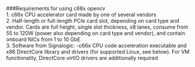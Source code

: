 ###Requirements for using c66x opencv
<br />1. c66x CPU accelerator card made by one of several vendors<br />2. Half-length or full-length PCIe card slot, depending on card type and vendor. Cards are full height, single slot thickness, x8 lanes, consume from 55 to 120W (power also depending on card type and vendor), and contain onboard NICs from 1 to 10 GbE<br />3. Software from Signalogic: -c66x CPU code acceleration executable and x86 DirectCore library and drivers (for supported Linux, see below). For VM functionality, DirectCore virtIO drivers are additionally required
